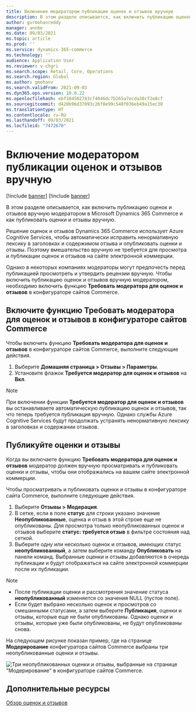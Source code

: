 ```yaml
---
title: Включение модератором публикации оценок и отзывов вручную
description: В этом разделе описывается, как включить публикацию оценок и отзывов вручную модератором в Microsoft Dynamics 365 Commerce и как публиковать оценки и отзывы вручную.
author: gvrmohanreddy
manager: annbe
ms.date: 09/03/2021
ms.topic: article
ms.prod: ''
ms.service: dynamics-365-commerce
ms.technology: ''
audience: Application User
ms.reviewer: v-chgri
ms.search.scope: Retail, Core, Operations
ms.search.region: Global
ms.author: gmohanv
ms.search.validFrom: 2021-09-03
ms.dyn365.ops.version: 10.0.22
ms.openlocfilehash: ebf104502783cf4046dc7b265a7ecda30cf2e8cf
ms.sourcegitcommit: d420b96d37093c26f0e99c548f036eb49a15ec30
ms.translationtype: HT
ms.contentlocale: ru-RU
ms.lasthandoff: 09/03/2021
ms.locfileid: "7472670"
---
```

# <a name="enable-manual-publishing-of-ratings-and-reviews-by-a-moderator"></a>Включение модератором публикации оценок и отзывов вручную

[!include [banner](includes/banner.md)]
[!include [banner](includes/preview-banner.md)]

В этом разделе описывается, как включить публикацию оценок и отзывов вручную модератором в Microsoft Dynamics 365 Commerce и как публиковать оценки и отзывы вручную.

Решение оценок и отзывов Dynamics 365 Commerce использует Azure Cognitive Services, чтобы автоматически исправить ненормативную лексику в заголовках и содержимом отзыва и опубликовать оценки и отзывы. Поэтому вмешательство вручную не требуется для просмотра и публикации оценок и отзывов на сайте электронной коммерции.

Однако в некоторых компаниях модераторы могут предпочесть перед публикацией просмотреть и утвердить рецензии вручную. Чтобы включить публикацию оценок и отзывов вручную модератором, необходимо включить функцию **Требовать модератора для оценок и отзывов** в конфигураторе сайтов Commerce.

## <a name="enable-the-require-moderator-for-ratings-and-reviews-feature-in-commerce-site-builder"></a>Включите функцию Требовать модератора для оценок и отзывов в конфигураторе сайтов Commerce

Чтобы включить функцию **Требовать модератора для оценок и отзывов** в конфигураторе сайтов Commerce, выполните следующие действия.

1. Выберите **Домашняя страница \> Отзывы \> Параметры**.
1. Установите флажок **Требуется модератор для оценок и отзывов** на **Вкл**.

> [!NOTE]
> При включении функции **Требуется модератор для оценок и отзывов** вы останавливаете автоматическую публикацию оценок и отзывов, так что теперь требуется публикация вручную. Однако службы Azure Cognitive Services будут продолжать устранять ненормативную лексику в заголовках и содержании отзывов.

<!--![Require moderator for ratings and reviews setting in Commerce site builder.](media/Ratings-reviews-settings-human-moderation.png)-->

## <a name="publish-ratings-and-reviews"></a>Публикуйте оценки и отзывы

Когда вы включаете функцию **Требовать модератора для оценок и отзывов** модератор должен вручную просматривать и публиковать оценки и отзывы, чтобы они отображались на вашем сайте электронной коммерции.

Чтобы просматривать и публиковать оценки и отзывы в конфигураторе сайта Commerce, выполните следующие действия.

1. Выберите **Отзывы \> Модерация**.
1. В сетке, если в поле **статус** для строки указано значение **Неопубликованные**, оценка и отзыв в этой строке еще не опубликованы. Для просмотра только неопубликованных оценок и отзывов выберите **статус: требуется отзыв** в фильтре состояния над сеткой.
1. Выберите одну или несколько оценок и отзывов, имеющих статус **неопубликованный**, а затем выберите команду **Опубликовать** на панели команд. Выбранные оценки и отзывы добавляются в очередь публикации и будут отображаться на сайте электронной коммерции после их публикации.

> [!NOTE]
> - После публикации оценки и рассмотрения значение статуса **неопубликованный** изменяется со значения NULL (пустое поле).
> - Если будет выбрано несколько оценок и просмотров со смешанными статусами, а затем выберите **Публикация**, оценки и отзывы, которые еще не были опубликованы. Однако оценки и отзывы, которые уже были опубликованы, не будут опубликованы снова.

На следующем рисунке показан пример, где на странице **Модерирование** конфигуратора сайтов Commerce выбраны три неопубликованные оценки и отзывы.

![Три неопубликованных оценки и отзывы, выбранные на странице "Модерирование" в конфигураторе сайтов Commerce.](media/Ratings-reviews-publishing-reviews.png)

<!--![Dynamics 365 Commerce - Ratings and Review configuration 2](media/Ratings-reviews-published-reviews.png)-->
<!--![Status filter](media/Ratings-reviews-published-reviews-status-filter.png)-->

## <a name="additional-resources"></a>Дополнительные ресурсы

[Обзор оценок и отзывов](ratings-reviews-overview.md)
